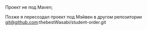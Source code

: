 Проект не под Maven;

Позже я пересоздал проект под  Мэйвен  в другом репозитории git@github.com:thebestWasabi/student-order.git
